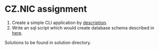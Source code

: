 # CZ.NIC assignment 
1. Create a simple CLI application by [description](ulohapython23\assignment\python\python23\README.rst).
2. Write an sql script which would create database schema described in [here](ulohapython23\assignment\sql\postgresql_task.rst).

Solutions to be found in solution directory.